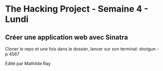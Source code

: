 <h1>The Hacking Project - Semaine 4 - Lundi</h1>

<h2>Créer une application web avec Sinatra</h2>

<p>Cloner le repo et une fois dans le dossier, lancer sur son terminal: shotgun -p 4567</p>
<pAller ensuite sur l'url suivante: http://localhost:4567/</p>

<p>Edité par Mathilde Ray</p>
